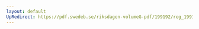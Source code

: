 ```yaml
---
layout: default
UpRedirect: https://pdf.swedeb.se/riksdagen-volumeG-pdf/199192/reg_199192/reg_199192_0944.pdf
---
```

